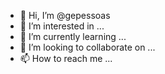- 👋 Hi, I’m @gepessoas
- 👀 I’m interested in ...
- 🌱 I’m currently learning ...
- 💞️ I’m looking to collaborate on ...
- 📫 How to reach me ...

<!---
gepessoas/gepessoas is a ✨ special ✨ repository because its `README.md` (this file) appears on your GitHub profile.
You can click the Preview link to take a look at your changes.
--->
